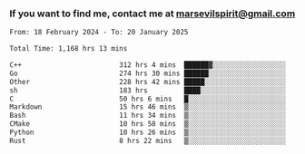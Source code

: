 ### If you want to find me, contact me at marsevilspirit@gmail.com

<!--
**marsevilspirit/marsevilspirit** is a ✨ _special_ ✨ repository because its `README.md` (this file) appears on your GitHub profile.

Here are some ideas to get you started:

- 🔭 I’m currently working on ...
- 🌱 I’m currently learning ...
- 👯 I’m looking to collaborate on ...
- 🤔 I’m looking for help with ...
- 💬 Ask me about ...
- 📫 How to reach me: ...
- 😄 Pronouns: ...
- ⚡ Fun fact: ...
-->
<!--START_SECTION:waka-->

```txt
From: 18 February 2024 - To: 20 January 2025

Total Time: 1,168 hrs 13 mins

C++                        312 hrs 4 mins  ██████▓░░░░░░░░░░░░░░░░░░   26.71 %
Go                         274 hrs 30 mins ██████░░░░░░░░░░░░░░░░░░░   23.50 %
Other                      228 hrs 42 mins █████░░░░░░░░░░░░░░░░░░░░   19.58 %
sh                         183 hrs         ████░░░░░░░░░░░░░░░░░░░░░   15.67 %
C                          50 hrs 6 mins   █░░░░░░░░░░░░░░░░░░░░░░░░   04.29 %
Markdown                   15 hrs 46 mins  ▒░░░░░░░░░░░░░░░░░░░░░░░░   01.35 %
Bash                       11 hrs 34 mins  ▒░░░░░░░░░░░░░░░░░░░░░░░░   00.99 %
CMake                      10 hrs 58 mins  ▒░░░░░░░░░░░░░░░░░░░░░░░░   00.94 %
Python                     10 hrs 26 mins  ▒░░░░░░░░░░░░░░░░░░░░░░░░   00.89 %
Rust                       8 hrs 22 mins   ▒░░░░░░░░░░░░░░░░░░░░░░░░   00.72 %
```

<!--END_SECTION:waka-->

